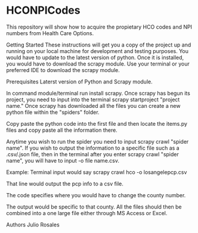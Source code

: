 # HCONPICodes
This repository will show how to acquire the propietary HCO codes and NPI numbers from Health Care Options.


Getting Started
These instructions will get you a copy of the project up and running on your local machine for development and testing purposes. You would have to update to the latest version of python. Once it is installed, you would have to download the scrapy module. Use your terminal or your preferred IDE to download the scrapy module. 

Prerequisites
Laterst version of Python and Scrapy module. 

In command module/terminal run install scrapy. Once scrapy has begun its project, you need to input into the terminal scrapy startproject "project name." Once scrapy has downloaded all the files you can create a new python file within the "spiders" folder. 

Copy paste the python code into the first file and then locate the items.py files and copy paste all the information there. 

Anytime you wish to run the spider you need to input scrapy crawl "spider name". If you wish to output the information to a specific file such as a .csv/.json file, then in the terminal after you enter scrapy crawl "spider name", you will have to input -o file name.csv. 

Example: Terminal input would say
scrapy crawl hco -o losangelepcp.csv

That line would output the pcp info to a csv file. 

The code specifies where you would have to change the county number. 

The output would be specific to that county. All the files should then be combined into a one large file either through MS Access or Excel. 

Authors
Julio Rosales
